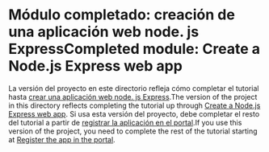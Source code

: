 # <a name="completed-module-create-a-nodejs-express-web-app"></a><span data-ttu-id="5af7f-101">Módulo completado: creación de una aplicación web node. js Express</span><span class="sxs-lookup"><span data-stu-id="5af7f-101">Completed module: Create a Node.js Express web app</span></span>

<span data-ttu-id="5af7f-102">La versión del proyecto en este directorio refleja cómo completar el tutorial hasta [crear una aplicación web node. js Express](https://docs.microsoft.com/graph/training/node-tutorial?tutorial-step=1).</span><span class="sxs-lookup"><span data-stu-id="5af7f-102">The version of the project in this directory reflects completing the tutorial up through [Create a Node.js Express web app](https://docs.microsoft.com/graph/training/node-tutorial?tutorial-step=1).</span></span> <span data-ttu-id="5af7f-103">Si usa esta versión del proyecto, debe completar el resto del tutorial a partir de [registrar la aplicación en el portal](https://docs.microsoft.com/graph/training/node-tutorial?tutorial-step=2).</span><span class="sxs-lookup"><span data-stu-id="5af7f-103">If you use this version of the project, you need to complete the rest of the tutorial starting at [Register the app in the portal](https://docs.microsoft.com/graph/training/node-tutorial?tutorial-step=2).</span></span>